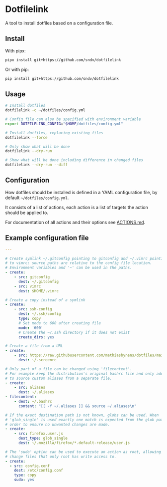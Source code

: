 # Dotfilelink

A tool to install dotfiles based on a configuration file.

## Install

With pipx:

```sh
pipx install git+https://github.com/sndv/dotfilelink
```

Or with pip:

```sh
pip install git+https://github.com/sndv/dotfilelink
```

## Usage

```sh
# Install dotfiles
dotfilelink -c ~/dotfiles/config.yml

# Config file can also be specified with environment variable
export DOTFILELINK_CONFIG="$HOME/dotfiles/config.yml"

# Install dotfiles, replacing existing files
dotfilelink --force

# Only show what will be done
dotfilelink --dry-run

# Show what will be done including difference in changed files
dotfilelink --dry-run --diff
```

## Configuration

How dotfiles should be installed is defined in a YAML configuration file, by
default `~/dotfiles/config.yml`.

It consists of a list of actions, each action is a list of targets the action
should be applied to.

For documentation of all actions and their options see [ACTIONS.md](docs/ACTIONS.md).

## Example configuration file

```yaml
---

# Create symlink ~/.gitconfig pointing to gitconfig and ~/.vimrc pointing
# to vimrc; source paths are relative to the config file location.
# Environment variables and '~' can be used in the paths.
- create:
    - src: gitconfig
      dest: ~/.gitconfig
    - src: vimrc
      dest: $HOME/.vimrc

# Create a copy instead of a symlink
- create:
    - src: ssh-config
      dest: ~/.ssh/config
      type: copy
      # Set mode to 600 after creating file
      mode: '600'
      # Create the ~/.ssh directory if it does not exist
      create_dirs: yes

# Create a file from a URL
- create:
    - src: https://raw.githubusercontent.com/mathiasbynens/dotfiles/main/.screenrc
      dest: ~/.screenrc

# Only part of a file can be changed using 'filecontent'.
# For example keep the distribution's original bashrc file and only add a line
# to source custom aliases from a separate file.
- create:
    - src: aliases
      dest: ~/.aliases
- filecontent:
    - dest: ~/.bashrc
      content: "[[ -f ~/.aliases ]] && source ~/.aliases\n"

# If the exact destination path is not known, globs can be used. When
# 'glob_single' is used exactly one match is expected from the glob pattern in
# order to ensure no unwanted changes are made.
- create:
    - src: firefox.user.js
      dest_type: glob_single
      dest: ~/.mozilla/firefox/*.default-release/user.js

# The 'sudo' option can be used to execute an action as root, allowing it to
# change files that only root has write access to.
- create:
  - src: config.conf
    dest: /etc/config.conf
    type: copy
    sudo: yes
```
